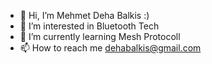 - 👋 Hi, I’m Mehmet Deha Balkis :)
- 👀 I’m interested in Bluetooth Tech
- 🌱 I’m currently learning Mesh Protocoll
- 📫 How to reach me dehabalkis@gmail.com

<!---
dehabalkis/dehabalkis is a ✨ special ✨ repository because its `README.md` (this file) appears on your GitHub profile.
You can click the Preview link to take a look at your changes.
--->
